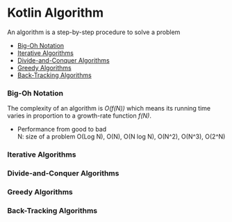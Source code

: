 # Kotlin Algorithm
An algorithm is a step-by-step procedure to solve a problem

- [Big-Oh Notation](#big-oh-notation)
- [Iterative Algorithms](#iterative-algorithms)
- [Divide-and-Conquer Algorithms](#divide-and-conquer-algorithms)
- [Greedy Algorithms](#greedy-algorithms)
- [Back-Tracking Algorithms](#back-tracking-algorithms)

### Big-Oh Notation
The complexity of an algorithm is *O(f(N))* which means its running time varies in proportion to a growth-rate function *f(N)*.

- Performance from good to bad     
    N: size of a problem
    O(Log N), O(N), O(N log N), O(N^2), O(N^3), O(2^N)

### Iterative Algorithms 

### Divide-and-Conquer Algorithms 

### Greedy Algorithms 

### Back-Tracking Algorithms 

